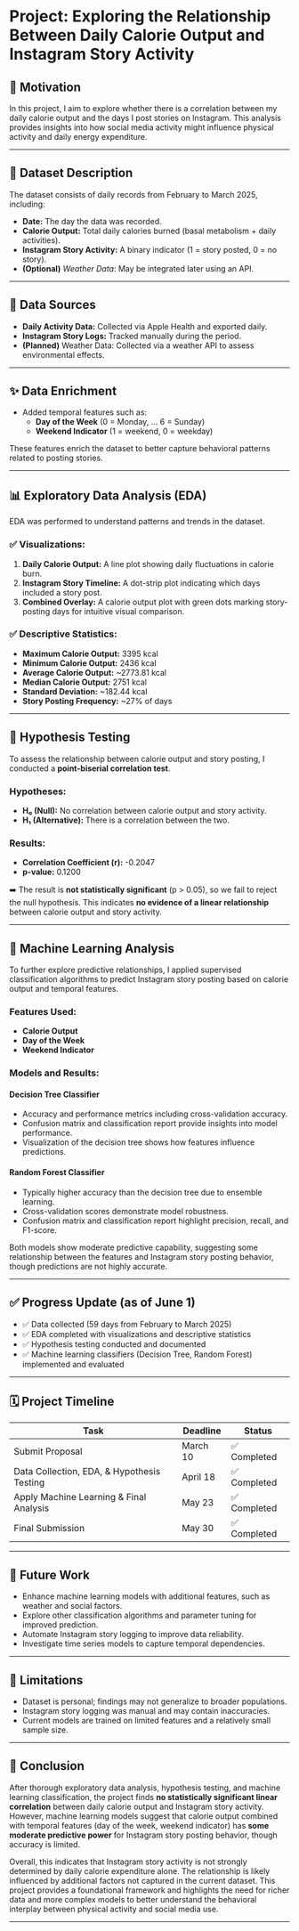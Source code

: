 # Project: Exploring the Relationship Between Daily Calorie Output and Instagram Story Activity

## 📌 Motivation
In this project, I aim to explore whether there is a correlation between my daily calorie output and the days I post stories on Instagram. This analysis provides insights into how social media activity might influence physical activity and daily energy expenditure.

---

## 📂 Dataset Description
The dataset consists of daily records from February to March 2025, including:
- **Date:** The day the data was recorded.
- **Calorie Output:** Total daily calories burned (basal metabolism + daily activities).
- **Instagram Story Activity:** A binary indicator (1 = story posted, 0 = no story).
- **(Optional)** *Weather Data*: May be integrated later using an API.

---

## 🔗 Data Sources
- **Daily Activity Data:** Collected via Apple Health and exported daily.
- **Instagram Story Logs:** Tracked manually during the period.
- **(Planned)** Weather Data: Collected via a weather API to assess environmental effects.

---

## ✨ Data Enrichment
- Added temporal features such as:
  - **Day of the Week** (0 = Monday, … 6 = Sunday)
  - **Weekend Indicator** (1 = weekend, 0 = weekday)

These features enrich the dataset to better capture behavioral patterns related to posting stories.

---

## 📊 Exploratory Data Analysis (EDA)
EDA was performed to understand patterns and trends in the dataset.

### ✅ Visualizations:
1. **Daily Calorie Output:** A line plot showing daily fluctuations in calorie burn.
2. **Instagram Story Timeline:** A dot-strip plot indicating which days included a story post.
3. **Combined Overlay:** A calorie output plot with green dots marking story-posting days for intuitive visual comparison.

### ✅ Descriptive Statistics:
- **Maximum Calorie Output:** 3395 kcal  
- **Minimum Calorie Output:** 2436 kcal  
- **Average Calorie Output:** ~2773.81 kcal  
- **Median Calorie Output:** 2751 kcal  
- **Standard Deviation:** ~182.44 kcal  
- **Story Posting Frequency:** ~27% of days

---

## 📐 Hypothesis Testing
To assess the relationship between calorie output and story posting, I conducted a **point-biserial correlation test**.

### Hypotheses:
- **H₀ (Null):** No correlation between calorie output and story activity.  
- **H₁ (Alternative):** There is a correlation between the two.

### Results:
- **Correlation Coefficient (r):** -0.2047  
- **p-value:** 0.1200  

➡️ The result is **not statistically significant** (p > 0.05), so we fail to reject the null hypothesis. This indicates **no evidence of a linear relationship** between calorie output and story activity.

---

## 🤖 Machine Learning Analysis

To further explore predictive relationships, I applied supervised classification algorithms to predict Instagram story posting based on calorie output and temporal features.

### Features Used:
- **Calorie Output**
- **Day of the Week**
- **Weekend Indicator**

### Models and Results:

#### Decision Tree Classifier
- Accuracy and performance metrics including cross-validation accuracy.
- Confusion matrix and classification report provide insights into model performance.
- Visualization of the decision tree shows how features influence predictions.

#### Random Forest Classifier
- Typically higher accuracy than the decision tree due to ensemble learning.
- Cross-validation scores demonstrate model robustness.
- Confusion matrix and classification report highlight precision, recall, and F1-score.

Both models show moderate predictive capability, suggesting some relationship between the features and Instagram story posting behavior, though predictions are not highly accurate.

---

## ✅ Progress Update (as of June 1)
- ✅ Data collected (59 days from February to March 2025)
- ✅ EDA completed with visualizations and descriptive statistics
- ✅ Hypothesis testing conducted and documented
- ✅ Machine learning classifiers (Decision Tree, Random Forest) implemented and evaluated

---

## 🗓️ Project Timeline
| Task                                       | Deadline     | Status        |
|--------------------------------------------|--------------|---------------|
| Submit Proposal                            | March 10     | ✅ Completed   |
| Data Collection, EDA, & Hypothesis Testing | April 18     | ✅ Completed   |
| Apply Machine Learning & Final Analysis    | May 23       | ✅ Completed   |
| Final Submission                           | May 30       | ✅ Completed   |

---

## 🔮 Future Work
- Enhance machine learning models with additional features, such as weather and social factors.
- Explore other classification algorithms and parameter tuning for improved prediction.
- Automate Instagram story logging to improve data reliability.
- Investigate time series models to capture temporal dependencies.

---

## 📌 Limitations
- Dataset is personal; findings may not generalize to broader populations.
- Instagram story logging was manual and may contain inaccuracies.
- Current models are trained on limited features and a relatively small sample size.

---

## 🏁 Conclusion
After thorough exploratory data analysis, hypothesis testing, and machine learning classification, the project finds **no statistically significant linear correlation** between daily calorie output and Instagram story activity. However, machine learning models suggest that calorie output combined with temporal features (day of the week, weekend indicator) has **some moderate predictive power** for Instagram story posting behavior, though accuracy is limited.

Overall, this indicates that Instagram story activity is not strongly determined by daily calorie expenditure alone. The relationship is likely influenced by additional factors not captured in the current dataset. This project provides a foundational framework and highlights the need for richer data and more complex models to better understand the behavioral interplay between physical activity and social media use.

---

